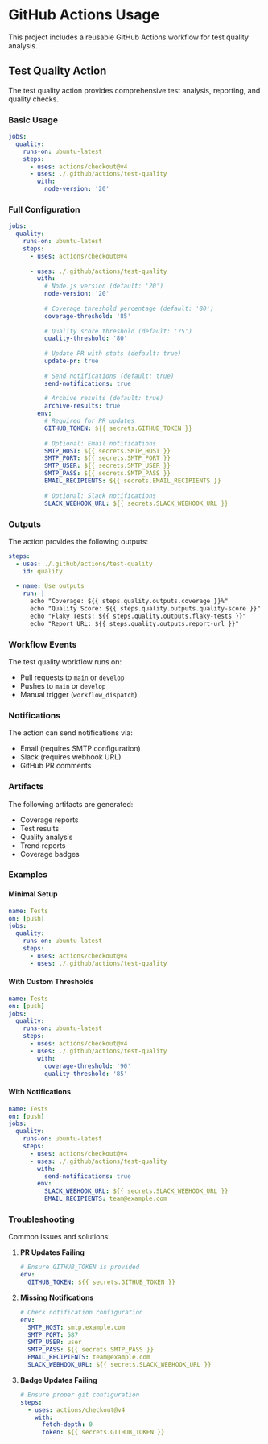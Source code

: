 # GitHub Actions Usage

This project includes a reusable GitHub Actions workflow for test quality analysis.

## Test Quality Action

The test quality action provides comprehensive test analysis, reporting, and quality checks.

### Basic Usage

```yaml
jobs:
  quality:
    runs-on: ubuntu-latest
    steps:
      - uses: actions/checkout@v4
      - uses: ./.github/actions/test-quality
        with:
          node-version: '20'
```

### Full Configuration

```yaml
jobs:
  quality:
    runs-on: ubuntu-latest
    steps:
      - uses: actions/checkout@v4
      
      - uses: ./.github/actions/test-quality
        with:
          # Node.js version (default: '20')
          node-version: '20'
          
          # Coverage threshold percentage (default: '80')
          coverage-threshold: '85'
          
          # Quality score threshold (default: '75')
          quality-threshold: '80'
          
          # Update PR with stats (default: true)
          update-pr: true
          
          # Send notifications (default: true)
          send-notifications: true
          
          # Archive results (default: true)
          archive-results: true
        env:
          # Required for PR updates
          GITHUB_TOKEN: ${{ secrets.GITHUB_TOKEN }}
          
          # Optional: Email notifications
          SMTP_HOST: ${{ secrets.SMTP_HOST }}
          SMTP_PORT: ${{ secrets.SMTP_PORT }}
          SMTP_USER: ${{ secrets.SMTP_USER }}
          SMTP_PASS: ${{ secrets.SMTP_PASS }}
          EMAIL_RECIPIENTS: ${{ secrets.EMAIL_RECIPIENTS }}
          
          # Optional: Slack notifications
          SLACK_WEBHOOK_URL: ${{ secrets.SLACK_WEBHOOK_URL }}
```

### Outputs

The action provides the following outputs:

```yaml
steps:
  - uses: ./.github/actions/test-quality
    id: quality
    
  - name: Use outputs
    run: |
      echo "Coverage: ${{ steps.quality.outputs.coverage }}%"
      echo "Quality Score: ${{ steps.quality.outputs.quality-score }}"
      echo "Flaky Tests: ${{ steps.quality.outputs.flaky-tests }}"
      echo "Report URL: ${{ steps.quality.outputs.report-url }}"
```

### Workflow Events

The test quality workflow runs on:
- Pull requests to `main` or `develop`
- Pushes to `main` or `develop`
- Manual trigger (`workflow_dispatch`)

### Notifications

The action can send notifications via:
- Email (requires SMTP configuration)
- Slack (requires webhook URL)
- GitHub PR comments

### Artifacts

The following artifacts are generated:
- Coverage reports
- Test results
- Quality analysis
- Trend reports
- Coverage badges

### Examples

#### Minimal Setup
```yaml
name: Tests
on: [push]
jobs:
  quality:
    runs-on: ubuntu-latest
    steps:
      - uses: actions/checkout@v4
      - uses: ./.github/actions/test-quality
```

#### With Custom Thresholds
```yaml
name: Tests
on: [push]
jobs:
  quality:
    runs-on: ubuntu-latest
    steps:
      - uses: actions/checkout@v4
      - uses: ./.github/actions/test-quality
        with:
          coverage-threshold: '90'
          quality-threshold: '85'
```

#### With Notifications
```yaml
name: Tests
on: [push]
jobs:
  quality:
    runs-on: ubuntu-latest
    steps:
      - uses: actions/checkout@v4
      - uses: ./.github/actions/test-quality
        with:
          send-notifications: true
        env:
          SLACK_WEBHOOK_URL: ${{ secrets.SLACK_WEBHOOK_URL }}
          EMAIL_RECIPIENTS: team@example.com
```

### Troubleshooting

Common issues and solutions:

1. **PR Updates Failing**
   ```yaml
   # Ensure GITHUB_TOKEN is provided
   env:
     GITHUB_TOKEN: ${{ secrets.GITHUB_TOKEN }}
   ```

2. **Missing Notifications**
   ```yaml
   # Check notification configuration
   env:
     SMTP_HOST: smtp.example.com
     SMTP_PORT: 587
     SMTP_USER: user
     SMTP_PASS: ${{ secrets.SMTP_PASS }}
     EMAIL_RECIPIENTS: team@example.com
     SLACK_WEBHOOK_URL: ${{ secrets.SLACK_WEBHOOK_URL }}
   ```

3. **Badge Updates Failing**
   ```yaml
   # Ensure proper git configuration
   steps:
     - uses: actions/checkout@v4
       with:
         fetch-depth: 0
         token: ${{ secrets.GITHUB_TOKEN }}